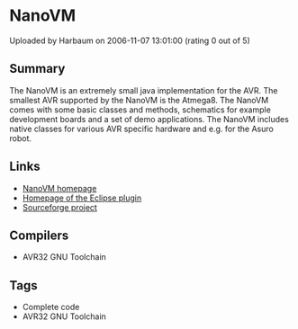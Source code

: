 # NanoVM

Uploaded by Harbaum on 2006-11-07 13:01:00 (rating 0 out of 5)

## Summary

The NanoVM is an extremely small java implementation for the AVR. The smallest AVR supported by the NanoVM is the Atmega8. The NanoVM comes with some basic classes and methods, schematics for example development boards and a set of demo applications. The NanoVM includes native classes for various AVR specific hardware and e.g. for the Asuro robot.

## Links

- [NanoVM homepage](http://www.harbaum.org/till/nanovm)
- [Homepage of the Eclipse plugin](http://www.mikrocontroller.net/articles/NanoVM_Eclipse-Plugin)
- [Sourceforge project](http://sourceforge.net/projects/nanovm)

## Compilers

- AVR32 GNU Toolchain

## Tags

- Complete code
- AVR32 GNU Toolchain
